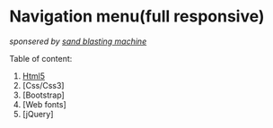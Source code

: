 # Navigation menu(full responsive)
_sponsered by [sand blasting machine](https://www.airoshotblast.net/)_

Table of content:
1. [Html5](https://github.com/a2zproviders/)
2. [Css/Css3]
3. [Bootstrap]
4. [Web fonts]
5. [jQuery]
